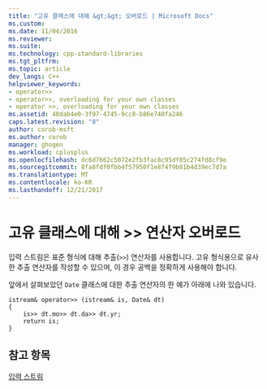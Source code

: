 ```yaml
---
title: "고유 클래스에 대해 &gt;&gt; 오버로드 | Microsoft Docs"
ms.custom: 
ms.date: 11/04/2016
ms.reviewer: 
ms.suite: 
ms.technology: cpp-standard-libraries
ms.tgt_pltfrm: 
ms.topic: article
dev_langs: C++
helpviewer_keywords:
- operator>>
- operator>>, overloading for your own classes
- operator >>, overloading for your own classes
ms.assetid: 40dab4e0-3f97-4745-9cc8-b86e740fa246
caps.latest.revision: "8"
author: corob-msft
ms.author: corob
manager: ghogen
ms.workload: cplusplus
ms.openlocfilehash: dc6d7662c5072e2fb3fac8c95df05c274fd8cf9e
ms.sourcegitcommit: 8fa8fdf0fbb4f57950f1e8f4f9b81b4d39ec7d7a
ms.translationtype: MT
ms.contentlocale: ko-KR
ms.lasthandoff: 12/21/2017
---
```

# <a name="overloading-the-gtgt-operator-for-your-own-classes"></a>고유 클래스에 대해 &gt;&gt; 연산자 오버로드
입력 스트림은 표준 형식에 대해 추출(`>>`) 연산자를 사용합니다. 고유 형식용으로 유사한 추출 연산자를 작성할 수 있으며, 이 경우 공백을 정확하게 사용해야 합니다.  
  
 앞에서 살펴보았던 `Date` 클래스에 대한 추출 연산자의 한 예가 아래에 나와 있습니다.  
  
```  
istream& operator>> (istream& is, Date& dt)  
{  
    is>> dt.mo>> dt.da>> dt.yr;  
    return is;  
}  
```  
  
## <a name="see-also"></a>참고 항목  
 [입력 스트림](../standard-library/input-streams.md)


